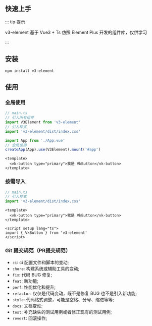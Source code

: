 ## 快速上手

::: tip 提示

v3-element 基于 Vue3 + Ts 仿照 Element Plus 开发的组件库，仅供学习

:::

## 安装

```bash:no-line-numbers
npm install v3-element
```


## 使用
### 全局使用
``` ts
// main.ts
// 引入所有组件
import V3Element from 'v3-element'
// 引入样式
import 'v3-element/dist/index.css'

import App from './App.vue'
// 全局使用
createApp(App).use(V3Element).mount('#app')
```

```vue
<template>
  <vk-button type="primary">我是 VkButton</vk-button>
</template>
```

### 按需导入
```ts
// main.ts
// 引入样式
import 'v3-element/dist/index.css'
```

```vue
<template>
  <vk-button type="primary">我是 VkButton</vk-button>
</template>

<script setup lang="ts">
import { VkButton } from 'v3-element'
</script>
```


### Git 提交规范（PR提交规范）

- `ci`: ci 配置文件和脚本的变动;
- `chore`: 构建系统或辅助工具的变动;
- `fix`: 代码 BUG 修复;
- `feat`: 新功能;
- `perf`: 性能优化和提升;
- `refactor`: 仅仅是代码变动，既不是修复 BUG 也不是引入新功能;
- `style`: 代码格式调整，可能是空格、分号、缩进等等;
- `docs`: 文档变动;
- `test`: 补充缺失的测试用例或者修正现有的测试用例;
- `revert`: 回滚操作;

